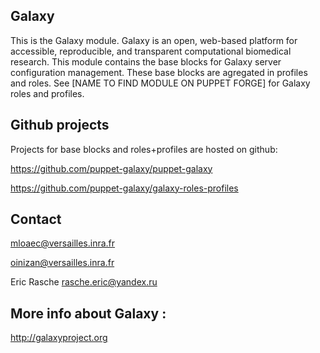 Galaxy
------

This is the Galaxy module. Galaxy is an open, web-based platform for accessible, reproducible, and transparent computational biomedical research.
This module contains the base blocks for Galaxy server configuration management. 
These base blocks are agregated in profiles and roles.
See [NAME TO FIND MODULE ON PUPPET FORGE] for Galaxy roles and profiles.

Github projects
--------------

Projects for base blocks and roles+profiles are hosted on github:


https://github.com/puppet-galaxy/puppet-galaxy


https://github.com/puppet-galaxy/galaxy-roles-profiles

Contact
-------

mloaec@versailles.inra.fr


oinizan@versailles.inra.fr


Eric Rasche rasche.eric@yandex.ru

More info about Galaxy :
------------------------
http://galaxyproject.org
